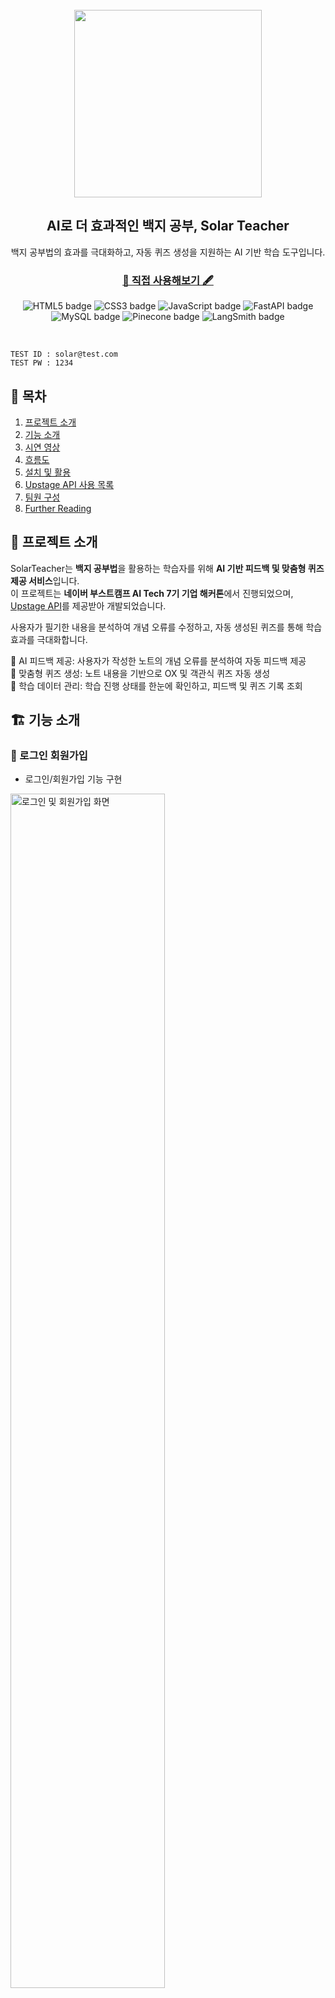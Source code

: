 <div align="center">
  <br>
  <picture>
    <source srcset="./docs/imgs/IMGenie_logo_white.png" media="(prefers-color-scheme: dark)">
    <img width="300" src="./frontend/public/assets/images/logo.png">
  </picture>

  <h2>AI로 더 효과적인 백지 공부, Solar Teacher</h2></hr>
  백지 공부법의 효과를 극대화하고, 자동 퀴즈 생성을 지원하는 AI 기반 학습 도구입니다.
  <h3><a href="https://solar-teacher.vercel.app"> 📘 직접 사용해보기 🖋️</a></h3>
  <p align="center">
    <img src="https://img.shields.io/badge/HTML5-E34F26?style=flat-square&logo=HTML5&logoColor=white" alt="HTML5 badge">
    <img src="https://img.shields.io/badge/CSS3-1572B6?style=flat-square&logo=CSS3&logoColor=white" alt="CSS3 badge">
    <img src="https://img.shields.io/badge/JavaScript-F7DF1E?style=flat-square&logo=JavaScript&logoColor=white" alt="JavaScript badge">
    <img src="https://img.shields.io/badge/FastAPI-009688?style=flat-square&logo=FastAPI&logoColor=white" alt="FastAPI badge">
    <img src="https://img.shields.io/badge/MySQL-4479A1?style=flat-square&logo=MySQL&logoColor=white" alt="MySQL badge">
    <img src="https://img.shields.io/badge/Pinecone-111111?style=flat-square&logoColor="white alt="Pinecone badge">
    <img src="https://img.shields.io/badge/LangSmith-243b3a?style=flat-square&logoColor=white" alt="LangSmith badge">
  </p>
</div>
<br>

```
TEST ID : solar@test.com
TEST PW : 1234
```

## 📑 목차
1. [프로젝트 소개](#🚀-프로젝트-소개)
2. [기능 소개](#🏗️-기능-소개)
3. [시연 영상](#🎬-시연-영상)
4. [흐름도](#🌀-흐름도)
5. [설치 및 활용](#🛠️-설치-및-활용)
6. [Upstage API 사용 목록](#📡-Upstage-API-사용-목록)
7. [팀원 구성](#👥-팀원-구성)
8. [Further Reading](#🔍-Further-Reading)


## 🚀 프로젝트 소개
SolarTeacher는 **백지 공부법**을 활용하는 학습자를 위해 **AI 기반 피드백 및 맞춤형 퀴즈 제공 서비스**입니다.  
이 프로젝트는 **네이버 부스트캠프 AI Tech 7기 기업 해커톤**에서 진행되었으며,  [Upstage API](https://console.upstage.ai/docs/getting-started/overview)를 제공받아 개발되었습니다.

사용자가 필기한 내용을 분석하여 개념 오류를 수정하고, 자동 생성된 퀴즈를 통해 학습 효과를 극대화합니다.

🔹 AI 피드백 제공: 사용자가 작성한 노트의 개념 오류를 분석하여 자동 피드백 제공  
🔹 맞춤형 퀴즈 생성: 노트 내용을 기반으로 OX 및 객관식 퀴즈 자동 생성  
🔹 학습 데이터 관리: 학습 진행 상태를 한눈에 확인하고, 피드백 및 퀴즈 기록 조회


## 🏗️ 기능 소개

### 🔑 로그인 회원가입
- 로그인/회원가입 기능 구현

<img src="signup_login.gif" width="70%" alt="로그인 및 회원가입 화면">

### ✍️ 노트 업로드  
- 사진, PDF 업로드 및 화이트보드 필기 지원
  - 과목 미선택시 자동 분류 

<img src="upload.gif" width="70%" alt="PDF 업로드 화면">

### 🔍 AI 피드백  & OX 퀴즈
- 필기 내용을 분석하여 피드백 제공
  - 제공 내용: 잘못된 부분, 수정사항, 해설, 출처
- OX 퀴즈 문제 자동 생성

<img src="feedback.gif" width="70%" alt="PDF 업로드 화면">


### 🎯 사지선다 퀴즈
- 과목별 객관식 문제 자동 생성
- 퀴즈 해설, 통계 제공
- 풀었던 퀴즈(OX, 사지선다) 모아보기
- 퀴즈 리셋 기능

<img src="multiple_quiz.gif" width="70%" alt="사지선다 퀴즈 화면">

### 📂 피드백 보관함
- 피드백 모아보기 기능 제공
  - 과목별, 시간순 정렬 가능

<img src="feedbacks.gif" width="70%" alt="피드백 보관함 화면">

### 📊 학습 데이터 관리
- 기본 정보 및 학습 통계 제공

<img src="mypage.gif" width="70%" alt="마이페이지 화면">

## 🎬 시연 영상  

<p align="left">
  <a href="https://youtu.be/AQfevYXir6k">
    <img src="https://img.shields.io/badge/▶%20시연%20영상-red?style=for-the-badge&logo=youtube&logoColor=white" alt="시연 영상">
  </a>
  <a href="https://youtu.be/nvqfXGnnRyg">
    <img src="https://img.shields.io/badge/▶%20광고%20영상-blue?style=for-the-badge&logo=youtube&logoColor=white" alt="광고 영상">
  </a>
</p>


## 🌀 흐름도
### DATA FLOW
<img src='./dataflow.png'>

### USER FLOW
<img src="./userflow.png">

## 🛠️ 설치 및 활용



### 0️⃣ Anaconda 가상환경 설치

- 가상환경 만들기

```shell
conda create --name solar-teacher python=3.11
```

- 가상환경 활성화

```shell
conda activate solar-teacher
```

- 라이브러리 설치

```shell
pip install -r requirements.txt
```

### 1️⃣ root에 .env 파일 생성

- .env_sample 파일명을 .env로 변경
- API_KEY 변경하기

```bash
# LANGCHAIN_API_KEY=lsv2_
# UPSTAGE_API_KEY=up_
# PINECONE_API_KEY = pcsk_
```
### 2️⃣ 백엔드 실행
```bash
cd backend
python main.py
```
### 3️⃣ 프론트엔드 실행
```
cd frontend
npm install
npm start
```

## 📡 Upstage API 사용 목록

| API                        | 설명                                                     | 사용 위치                  |
|-----------------------------|----------------------------------------------------------|----------------------------|
| **Document OCR**           | 이미지 또는 PDF 파일에서 텍스트를 추출하는 기능 | ✍️ 노트 업로드      |
| **Embeddings**         | 텍스트 데이터를 벡터화하여 의미 기반 검색 및 분석에 활용  | 여기 수정 고고            |
| **Chat**      | 설명 수정 ㄱㄱ      | 🎯 사지선다 퀴즈, 🔍 AI 피드백 & OX 퀴즈         |


## 🗂️ 레파지토리 구조

## MySQL DB 구조

## Pinecone 구조

## Langsmith

## 👥 팀원 구성  

| 이름   | 역할        | GitHub                          | 마지막 한 마디               |
|--------|------------|--------------------------------|------------------------------|
| 강현구 | Backend / Feedback   | [@ardkyer](https://github.com/ardkyer) | 많이 배웠습니다!           |
| 서동준 | RAG / Pinecone   | [@seoo2001](https://github.com/seoo2001) | 유익한 시간이었어요!       |
| 양시영 | RAG / LangSmith | [@Lagom92](https://github.com/Lagom92) | 팀워크 최고!               |
| 이도걸 | PM / OCR | [@doffice0827](https://github.com/doffice0827) | 좋은 경험이었습니다!        |
| 이수미 | Quiz / DB   | [@SooMiiii](https://github.com/SooMiiii) | 재미있는 프로젝트였어요!   |


## 🔍 Further Reading
- 발표 영상 
- 발표 자료
- 랩업 리포트
